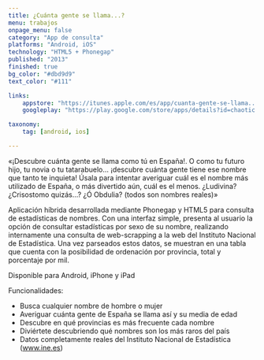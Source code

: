 ```yaml
---
title: ¿Cuánta gente se llama...?
menu: trabajos
onpage_menu: false
category: "App de consulta"
platforms: "Android, iOS"
technology: "HTML5 + Phonegap"
published: "2013"
finished: true
bg_color: "#dbd9d9"
text_color: "#111"

links:
	appstore: "https://itunes.apple.com/es/app/cuanta-gente-se-llama.../id711789903?mt=8"
	googleplay: "https://play.google.com/store/apps/details?id=chaotic.kingdoms.nombresine"

taxonomy:
	tag: [android, ios]

---
```


«¡Descubre cuánta gente se llama como tú en España!. O como tu futuro hijo, tu novia o tu tatarabuelo... ¡descubre cuánta gente tiene ese nombre que tanto te inquieta! Úsala para intentar averiguar cuál es el nombre más utilizado de España, o más divertido aún, cuál es el menos. ¿Ludivina? ¿Crisostomo quizás...? ¿Ó Obdulia? (todos son nombres reales)» 

Aplicación híbrida desarrollada mediante Phonegap y HTML5 para consulta de estadísticas de nombres. Con una interfaz simple, presenta al usuario la opción de consultar estadísticas por sexo de su nombre, realizando internamente una consulta de web-scrapping a la web del Instituto Nacional de Estadística. Una vez parseados estos datos, se muestran en una tabla que cuenta con la posibilidad de ordenación por provincia, total y porcentaje por mil. 

Disponible para Android, iPhone y iPad

Funcionalidades:
* Busca cualquier nombre de hombre o mujer
* Averiguar cuánta gente de España se llama así y su media de edad
* Descubre en qué provincias es más frecuente cada nombre
* Diviértete descubriendo qué nombres son los más raros del país
* Datos completamente reales del Instituto Nacional de Estadística (www.ine.es)